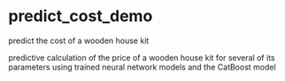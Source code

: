 # predict_cost_demo
predict the cost of a wooden house kit

predictive calculation of the price of a wooden house kit for several of its parameters using trained neural network models and the CatBoost model
